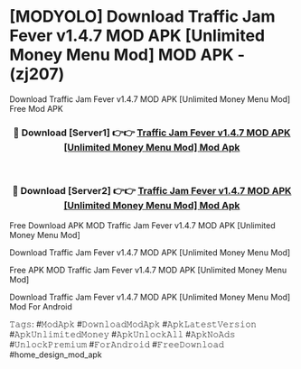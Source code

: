 # [MODYOLO] Download Traffic Jam Fever v1.4.7 MOD APK [Unlimited Money Menu Mod] MOD APK - (zj207)
Download Traffic Jam Fever v1.4.7 MOD APK [Unlimited Money Menu Mod] Free Mod APK

<div align="center">
<h3>🔴 Download [Server1] 👉👉 <a href="https://apk-comot.site?title=Traffic_Jam_Fever_v1.4.7_MOD_APK_[Unlimited_Money_Menu_Mod]">Traffic Jam Fever v1.4.7 MOD APK [Unlimited Money Menu Mod] Mod Apk</a></h3><br>

<h3>🔴 Download [Server2] 👉👉 <a href="https://apk-comot.site?title=Traffic_Jam_Fever_v1.4.7_MOD_APK_[Unlimited_Money_Menu_Mod]">Traffic Jam Fever v1.4.7 MOD APK [Unlimited Money Menu Mod] Mod Apk</a></h3>
</div>


Free Download APK MOD Traffic Jam Fever v1.4.7 MOD APK [Unlimited Money Menu Mod]

Download Traffic Jam Fever v1.4.7 MOD APK [Unlimited Money Menu Mod] 

Free APK MOD Traffic Jam Fever v1.4.7 MOD APK [Unlimited Money Menu Mod] 

Download Traffic Jam Fever v1.4.7 MOD APK [Unlimited Money Menu Mod] Mod For Android

𝚃𝚊𝚐𝚜: #𝙼𝚘𝚍𝙰𝚙𝚔 #𝙳𝚘𝚠𝚗𝚕𝚘𝚊𝚍𝙼𝚘𝚍𝙰𝚙𝚔 #𝙰𝚙𝚔𝙻𝚊𝚝𝚎𝚜𝚝𝚅𝚎𝚛𝚜𝚒𝚘𝚗 #𝙰𝚙𝚔𝚄𝚗𝚕𝚒𝚖𝚒𝚝𝚎𝚍𝙼𝚘𝚗𝚎𝚢 #𝙰𝚙𝚔𝚄𝚗𝚕𝚘𝚌𝚔𝙰𝚕𝚕 #𝙰𝚙𝚔𝙽𝚘𝙰𝚍𝚜 #𝚄𝚗𝚕𝚘𝚌𝚔𝙿𝚛𝚎𝚖𝚒𝚞𝚖 #𝙵𝚘𝚛𝙰𝚗𝚍𝚛𝚘𝚒𝚍 #𝙵𝚛𝚎𝚎𝙳𝚘𝚠𝚗𝚕𝚘𝚊𝚍 #home_design_mod_apk